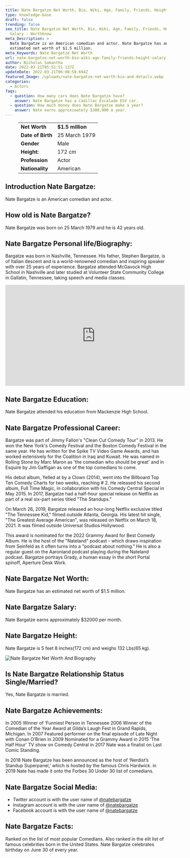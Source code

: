 ```yaml
---
title: Nate Bargatze Net Worth, Bio, Wiki, Age, Family, Friends, Height & Salary
type: knowledge-base
draft: false
trending: false
seo_title: Nate Bargatze Net Worth, Bio, Wiki, Age, Family, Friends, Height &
  Salary - Worthknow
meta_Description: >
  Nate Bargatze is an American comedian and actor. Nate Bargatze has an
  estimated net worth of $1.5 million.
meta_Keywords: Nate Bargatze Net Worth
url: nate-bargatze-net-worth-bio-wiki-age-family-friends-height-salary
author: Nicholas Samantha
date: 2022-03-21T05:51:51.137Z
updateDate: 2022-03-21T06:08:58.694Z
featured_Image: /uploads/nate-bargatze-net-worth-bio-and-details.webp
categories:
  - Actors
faqs:
  - question: How many cars does Nate Bargatze have?
    answer: Nate Bargatze has a Cadillac Escalade ESV car.
  - question: How much money does Nate Bargatze make a year?
    answer: Nate earns approximately $380,000 a year.
---
```

<figure class="wp-block-table is-style-stripes">
  <table>
    <tbody>
      <tr>
        <td>
          <strong>Net Worth</strong>
        </td>
        <td>
          <strong>$1.5 million</strong>
        </td>
      </tr>
      <tr>
        <td>
          <strong>Date of Birth</strong>
        </td>
        <td>25 March 1979</td>
      </tr>
      <tr>
        <td>
          <strong>Gender</strong>
        </td>
        <td>Male</td>
      </tr>
      <tr>
        <td>
          <strong>Height:</strong>
        </td>
        <td>172 cm</td>
      </tr>
      <tr>
        <td>
          <strong>Profession</strong>
        </td>
        <td>Actor</td>
      </tr>
      <tr>
        <td>
          <strong>Nationality</strong>
        </td>
        <td>American</td>
      </tr>
    </tbody>
  </table>
</figure>

## **Introduction Nate Bargatze:**

Nate Bargatze is an American comedian and actor.

## **How old is Nate Bargatze?**

Nate Bargatze was born on 25 March 1979 and he is 42 years old.

## **Nate Bargatze Personal life/Biography:**

Bargatze was born in Nashville, Tennessee. His father, Stephen Bargatze, is of Italian descent and is a world-renowned comedian and inspiring speaker with over 25 years of experience. Bargatze attended McGavock High School in Nashville and later studied at Volunteer State Community College in Gallatin, Tennessee, taking speech and media classes.

<iframe width="560" height="315" src="https://www.youtube.com/embed/2l-6mFvm8RM" title="YouTube video player" frameborder="0" allow="accelerometer; autoplay; clipboard-write; encrypted-media; gyroscope; picture-in-picture" allowfullscreen></iframe>

## **Nate Bargatze Education:**

Nate Bargatze attended his education from Mackenzie High School.

## **Nate Bargatze Professional Career:**

Bargatze was part of Jimmy Fallon's "Clean Cut Comedy Tour" in 2013. He won the New York's Comedy Festival and the Boston Comedy Festival in the same year. He has written for the Spike TV Video Game Awards, and has worked extensively for the Coalition in Iraq and Kuwait. He was named in Rolling Stone by Marc Maron as 'the comedian who should be great' and in Esquire by Jim Gaffigan as one of the top comedians to come.

His debut album, Yelled at by a Clown (2014), went into the Billboard Top Ten Comedy Charts for two weeks, reaching # 2. He released his second album, Full Time Magic, in collaboration with his Comedy Central Special in May 2015. In 2017, Bargatze had a half-hour special release on Netflix as part of a real six-part series titled "The Standups." 

On March 26, 2019, Bargatze released an hour-long Netflix exclusive titled "The Tennessee Kid," filmed outside Atlanta, Georgia. His latest hit single, "The Greatest Average American", was released on Netflix on March 18, 2021. It was filmed outside Universal Studios Hollywood.

This award is nominated for the 2022 Grammy Award for Best Comedy Album. He is the host of the "Nateland" podcast - which draws inspiration from Seinfeld as it often turns into a "podcast about nothing." He is also a regular guest on the Aaronland podcast playing during the Nateland podcast. Bargatze portrays Grady, a human essay in the short Portal spinoff, Aperture Desk Work. 

## **Nate Bargatze Net Worth:**

Nate Bargatze has an estimated net worth of $1.5 million.

## **Nate Bar**gatze Salary:

Nate Bargatze earns approximately $32000 per month.

## **Nate Bargatze Height:**

Nate Bargatze is 5 feet 8 inches(172 cm) and weighs 132 Lbs(65 kg).

![Nate Bargatze Net Worth And Biography](/uploads/nate-bargatze-net-worth-.webp)

## **Is Nate Bargatze Relationship Status Single/Married?**

Yes, Nate Bargatze is married.

## **Nate Bargatze Achievements:**

In 2005 Winner of ‘Funniest Person in Tennessee 2006 Winner of the Comedian of the Year Award at Gilda’s Laugh Fest in Grand Rapids, Michigan. In 2007 Featured performer on the final episode of Late Night with Conan O’Brien in 2009 Nominated for a Grammy Award in 2015 ‘The Half Hour’ TV show on Comedy Central in 2017 Nate was a finalist on Last Comic Standing.

In 2018 Nate Bargatze has been announced as the host of ‘Nerdist’s Standup Superpanel,’ which is hosted by the famous Chris Hardwick. in 2019 Nate has made it onto the Forbes 30 Under 30 list of comedians.

## **Nate Bargatze Social Media:**

* Twitter account is with the user name of <a href="https://twitter.com/natebargatze" target="_blank" rel="nofollow" rel="noopener">@natebargatze</a>
* Instagram account is with the user name of <a href="https://www.instagram.com/natebargatze/" target="_blank" rel="nofollow" rel="noopener">@natebargatze</a>
* Facebook account is with the user name of <a href="https://web.facebook.com/natebargatze" target="_blank" rel="nofollow" rel="noopener">@natebargatze</a>

## **Nate Bargatze Facts:**

Ranked on the list of most popular Comedians. Also ranked in the elit list of famous celebrities born in the United States. Nate Bargatze celebrates birthday on June 30 of every year.